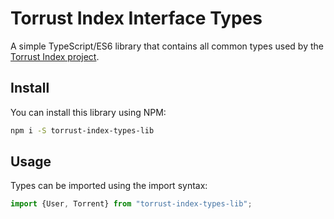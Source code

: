 # Torrust Index Interface Types

A simple TypeScript/ES6 library that contains all common types used by the [Torrust Index project](https://github.com/torrust/torrust-index).

## Install

You can install this library using NPM:

```sh
npm i -S torrust-index-types-lib
```

## Usage

Types can be imported using the import syntax:

```js
import {User, Torrent} from "torrust-index-types-lib";
```
